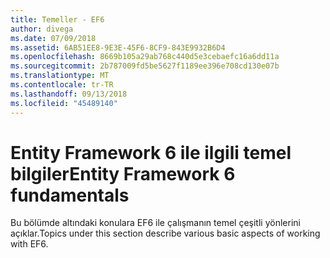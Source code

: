 ```yaml
---
title: Temeller - EF6
author: divega
ms.date: 07/09/2018
ms.assetid: 6AB51EE8-9E3E-45F6-8CF9-843E9932B6D4
ms.openlocfilehash: 8669b105a29ab768c440d5e3cebaefc16a6dd11a
ms.sourcegitcommit: 2b787009fd5be5627f1189ee396e708cd130e07b
ms.translationtype: MT
ms.contentlocale: tr-TR
ms.lasthandoff: 09/13/2018
ms.locfileid: "45489140"
---
```

# <a name="entity-framework-6-fundamentals"></a><span data-ttu-id="0c46c-102">Entity Framework 6 ile ilgili temel bilgiler</span><span class="sxs-lookup"><span data-stu-id="0c46c-102">Entity Framework 6 fundamentals</span></span>

<span data-ttu-id="0c46c-103">Bu bölümde altındaki konulara EF6 ile çalışmanın temel çeşitli yönlerini açıklar.</span><span class="sxs-lookup"><span data-stu-id="0c46c-103">Topics under this section describe various basic aspects of working with EF6.</span></span>